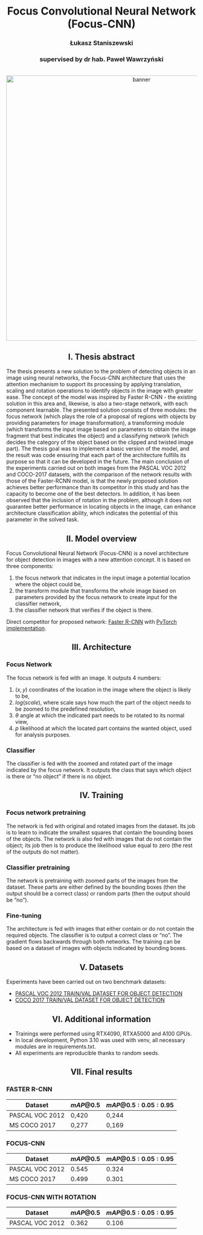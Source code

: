 <h1 align="center">Focus Convolutional Neural Network (Focus-CNN)</h1>
<h3 align="center">Łukasz Staniszewski</h2>
<h3 align="center">supervised by dr hab. Paweł Wawrzyński</h2>

<br>
<div align="center">
<img src="https://simargl.eu/images/partner-wut.png" alt="banner" width=700>
</div>

<h2 align="center"> I. Thesis abstract </h2>
The thesis presents a new solution to the problem of detecting objects in an image using neural networks, the Focus-CNN architecture that uses the attention mechanism to support its processing by applying translation, scaling and rotation operations to identify objects in the image with greater ease. The concept of the model was inspired by Faster R-CNN - the existing solution in this area and, likewise, is also a two-stage network, with each component learnable. The presented solution consists of three modules: the focus network (which plays the role of a proposal of regions with objects by providing parameters for image transformation), a transforming module (which transforms the input image based on parameters to obtain the image fragment that best indicates the object) and a classifying network (which decides the category of the object based on the clipped and twisted image part). The thesis goal was to implement a basic version of the model, and the result was code ensuring that each part of the architecture fulfills its purpose so that it can be developed in the future. The main conclusion of the experiments carried out on both images from the PASCAL VOC 2012 and COCO-2017 datasets, with the comparison of the network results with those of the Faster-RCNN model, is that the newly proposed solution achieves better performance than its competitor in this study and has the capacity to become one of the best detectors. In addition, it has been observed that the inclusion of rotation in the problem, although it does not guarantee better performance in locating objects in the image, can enhance architecture classification ability, which indicates the potential of this parameter in the solved task.

<h2 align="center"> II. Model overview </h2>

Focus Convolutional Neural Network (Focus-CNN) is a novel architecture for object detection in images with a new attention concept. It is based on three components:

1) the focus network that indicates in the input image a potential location where the object could be,
2) the transform module that transforms the whole image based on parameters provided by the focus network to create input for the classifier network,
3) the classifier network that verifies if the object is there.

Direct competitor for proposed network: <a href="https://arxiv.org/pdf/1506.01497">Faster R-CNN</a> with <a href="https://github.com/AlphaJia/pytorch-faster-rcnn">PyTorch implementation</a>.

<h2 align="center"> III. Architecture </h2>

### Focus Network

The focus network is fed with an image. It outputs 4 numbers:

1) $(x,y)$ coordinates of the location in the image where the object is likely to be,
2) $log(scale)$, where scale says how much the part of the object needs to be zoomed to the predefined resolution,
3) $\theta$ angle at which the indicated part needs to be rotated to its normal view,
4) $p$ likelihood at which the located part contains the wanted object, used for analysis purposes.

### Classifier

The classifier is fed with the zoomed and rotated part of the image indicated by the focus network. It outputs the class that says which object is there or “no object” if there is no object.

<h2 align="center"> IV. Training </h2>

### Focus network pretraining

The network is fed with original and rotated images from the dataset. Its job is to learn to indicate the smallest squares that contain the bounding boxes of the objects. The network is also fed with images that do not contain the object; its job then is to produce the likelihood value equal to zero (the rest of the outputs do not matter).

### Classifier pretraining

The network is pretraining with zoomed parts of the images from the dataset. These parts are either defined by the bounding boxes (then the output should be a correct class) or random parts (then the output should be “no”).

### Fine-tuning

The architecture is fed with images that either contain or do not contain the required objects. The classifier is to output a correct class or “no”. The gradient flows backwards through both networks.
The training can be based on a dataset of images with objects indicated by bounding boxes.

<h2 align="center"> V. Datasets </h2>

Experiments have been carried out on two benchmark datasets:

+ <a href="https://cocodataset.org/#home">PASCAL VOC 2012 TRAIN/VAL DATASET FOR OBJECT DETECTION</a>
+ <a href="http://host.robots.ox.ac.uk/pascal/VOC/">COCO 2017 TRAIN/VAL DATASET FOR OBJECT DETECTION</a>

<h2 align="center"> VI. Additional information </h2>

+ Trainings were performed using RTX4090, RTXA5000 and A100 GPUs.
+ In local development, Python 3.10 was used with venv, all necessary modules are in requirements.txt.
+ All experiments are reproducible thanks to random seeds.

<h2 align="center"> VII. Final results </h2>

### FASTER R-CNN

| **Dataset** | **$mAP@0.5$** | **$mAP@0.5:0.05:0.95$** |
|---|---|---|
| PASCAL VOC 2012 | 0,420 | 0,244 |
| MS COCO 2017 | 0,277 | 0,169 |

### FOCUS-CNN

| **Dataset** | **$mAP@0.5$** | **$mAP@0.5:0.05:0.95$** |
|---|---|---|
| PASCAL VOC 2012 | 0.545 | 0.324 |
| MS COCO 2017 | 0.499 | 0.301 |

### FOCUS-CNN WITH ROTATION

| **Dataset** | **$mAP@0.5$** | **$mAP@0.5:0.05:0.95$** |
|---|---|---|
| PASCAL VOC 2012 | 0.362 | 0.106 |

